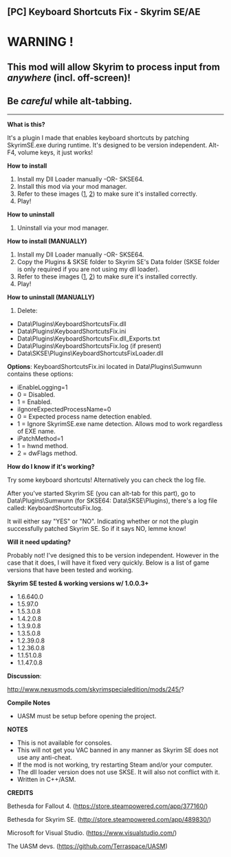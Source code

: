 ## [PC] Keyboard Shortcuts Fix - Skyrim SE/AE

# WARNING !
## This mod will allow Skyrim to process input from ***anywhere*** (incl. off-screen)!
## Be *careful* while alt-tabbing.
--------------------------------------------------------------------------------------------------------------------------------------------------------------------

**What is this?**

It's a plugin I made that enables keyboard shortcuts by patching SkyrimSE.exe during runtime. It's designed to be version independent.
Alt-F4, volume keys, it just works!

**How to install**

1. Install my Dll Loader manually -OR- SKSE64.
2. Install this mod via your mod manager.
3. Refer to these images ([1](https://staticdelivery.nexusmods.com/mods/1704/images/3620/3620-1685904986-1236963600.jpeg), [2](https://staticdelivery.nexusmods.com/mods/1704/images/3620/3620-1685904986-1614642548.jpeg)) to make sure it's installed correctly.
4. Play!

**How to uninstall**

1. Uninstall via your mod manager.

**How to install (MANUALLY)**

1. Install my Dll Loader manually -OR- SKSE64.
2. Copy the Plugins & SKSE folder to Skyrim SE's Data folder (SKSE folder is only required if you are not using my dll loader).
3. Refer to these images ([1](https://staticdelivery.nexusmods.com/mods/1704/images/3620/3620-1685904986-1236963600.jpeg), [2](https://staticdelivery.nexusmods.com/mods/1704/images/3620/3620-1685904986-1614642548.jpeg)) to make sure it's installed correctly.
4. Play!

**How to uninstall (MANUALLY)**

1. Delete:
- Data\Plugins\KeyboardShortcutsFix.dll
- Data\Plugins\KeyboardShortcutsFix.ini
- Data\Plugins\KeyboardShortcutsFix.dll_Exports.txt
- Data\Plugins\KeyboardShortcutsFix.log (if present)
- Data\SKSE\Plugins\KeyboardShortcutsFixLoader.dll

**Options**:
KeyboardShortcutsFix.ini located in Data\Plugins\Sumwunn contains these options:

- iEnableLogging=1
- 0 = Disabled.
- 1 = Enabled.
- iIgnoreExpectedProcessName=0
- 0 = Expected process name detection enabled.
- 1 = Ignore SkyrimSE.exe name detection. Allows mod to work regardless of EXE name.
- iPatchMethod=1
- 1 = hwnd method.
- 2 = dwFlags method.

**How do I know if it's working?**

Try some keyboard shortcuts! Alternatively you can check the log file.

After you've started Skyrim SE (you can alt-tab for this part), go to Data\Plugins\Sumwunn (for SKSE64: Data\SKSE\Plugins), there's a log file called: KeyboardShortcutsFix.log. 

It will either say "YES" or "NO". Indicating whether or not the plugin successfully patched Skyrim SE. So if it says NO, lemme know!

**Will it need updating?**

Probably not! I've designed this to be version independent.
However in the case that it does, I will have it fixed very quickly.
Below is a list of game versions that have been tested and working.

**Skyrim SE tested & working versions w/ 1.0.0.3+**
- 1.6.640.0
- 1.5.97.0
- 1.5.3.0.8
- 1.4.2.0.8
- 1.3.9.0.8
- 1.3.5.0.8
- 1.2.39.0.8
- 1.2.36.0.8
- 1.1.51.0.8
- 1.1.47.0.8

**Discussion**: 

http://www.nexusmods.com/skyrimspecialedition/mods/245/?

**Compile Notes**

- UASM must be setup before opening the project.

**NOTES**

- This is not available for consoles.
- This will not get you VAC banned in any manner as Skyrim SE does not use any anti-cheat.
- If the mod is not working, try restarting Steam and/or your computer.
- The dll loader version does not use SKSE. It will also not conflict with it.
- Written in C++/ASM.

**CREDITS**

Bethesda for Fallout 4. (https://store.steampowered.com/app/377160/)

Bethesda for Skyrim SE. (http://store.steampowered.com/app/489830/)

Microsoft for Visual Studio. (https://www.visualstudio.com/)

The UASM devs. (https://github.com/Terraspace/UASM)
